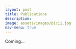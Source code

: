 ```yaml
---
layout: post
title: Publications
description: 
image: assets/images/pic11.jpg
nav-menu: true
---
```


Coming...
